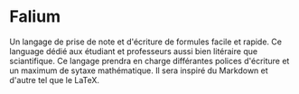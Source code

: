 # Falium
Un langage de prise de note et d'écriture de formules facile et rapide. Ce language dédié aux étudiant et professeurs aussi bien litéraire que sciantifique. Ce langage prendra en charge différantes polices d'écriture et un maximum de sytaxe mathématique. Il sera inspiré du Markdown et d'autre tel que le LaTeX.
